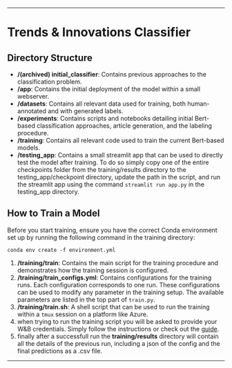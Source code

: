 
---

# Trends & Innovations Classifier

## Directory Structure
- **/(archived) initial_classifier**: Contains previous approaches to the classification problem.
- **/app**: Contains the initial deployment of the model within a small webserver.
- **/datasets**: Contains all relevant data used for training, both human-annotated and with generated labels.
- **/experiments**: Contains scripts and notebooks detailing initial Bert-based classification approaches, article generation, and the labeling procedure.
- **/training**: Contains all relevant code used to train the current Bert-based models.
- **/testing_app**: Contains a small streamlit app that can be used to directly test the model after training. To do so simply copy one of the entire checkpoints folder from the training/results directory to the testing_app/checkpoint directory, update the path in the script, and run the streamlit app using the command `streamlit run app.py` in the testing_app directory.

## How to Train a Model
Before you start training, ensure you have the correct Conda environment set up by running the following command in the training directory:
```
conda env create -f environment.yml
```
1. **/training/train**: Contains the main script for the training procedure and demonstrates how the training session is configured.
2. **/training/train_configs.yml**: Contains configurations for the training runs. Each configuration corresponds to one run. These configurations can be used to modify any parameter in the training setup. The available parameters are listed in the top part of `train.py`.
3. **/training/train.sh**: A shell script that can be used to run the training within a `tmux` session on a platform like Azure.
4. when trying to run the training script you will be asked to provide your W&B credentials. Simply follow the instructions or check out the [guide](https://docs.wandb.ai/quickstart).
5. finally after  a successfull run the **training/results** directory will contain all the details of the previous run, including a json of the config and the final predictions as a .csv file.
--- 